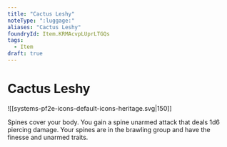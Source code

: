 ```yaml
---
title: "Cactus Leshy"
noteType: ":luggage:"
aliases: "Cactus Leshy"
foundryId: Item.KRMAcvpLUprLTGQs
tags:
  - Item
draft: true
---
```


# Cactus Leshy
![[systems-pf2e-icons-default-icons-heritage.svg|150]]

Spines cover your body. You gain a spine unarmed attack that deals 1d6 piercing damage. Your spines are in the brawling group and have the finesse and unarmed traits.
